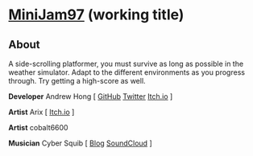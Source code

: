 # [MiniJam97](https://itch.io/jam/mini-jam-97-simulation) (working title)
## About
A side-scrolling platformer, you must survive as long as possible in the weather simulator.
Adapt to the different environments as you progress through. Try getting a high-score as well.

**Developer** Andrew Hong [
[GitHub](https://github.com/novialriptide)
[Twitter](https://twitter.com/novialriptide)
[Itch.io](https://novial.itch.io/)
]

**Artist** Arix [
[Itch.io](https://arix-furette.itch.io/)
]

**Artist** cobalt6600

**Musician** Cyber Squib [
[Blog](https://cybersquib.music.blog/)
[SoundCloud](https://soundcloud.com/peter-hodgden)
]
